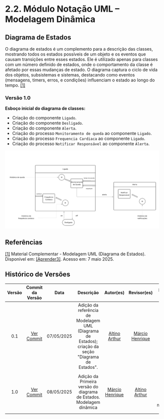 # 2.2. Módulo Notação UML – Modelagem Dinâmica

## Diagrama de Estados 

O diagrama de estados é um complemento para a descrição das classes, mostrando todos os estados possíveis de um objeto e os eventos que causam transições entre esses estados. Ele é utilizado apenas para classes com um número definido de estados, onde o comportamento da classe é afetado por essas mudanças de estado. O diagrama captura o ciclo de vida dos objetos, subsistemas e sistemas, destacando como eventos (mensagens, timers, erros, e condições) influenciam o estado ao longo do tempo. [[1]](#ref1)

### Versão 1.0

**Esboço inicial do diagrama de classes:**

- Criação do componente `Ligado`.
- Criação do componente `Desligado`.
- Criação do componente `Alerta`.
- Criação do  processo `Monitoramento de queda` ao componente `Ligado`.
- Criação do  processo `Frequencia Cardiaca` ao componente `Ligado`.
- Criação do  processo `Notificar Responsável` ao componente `Alerta`.



![diagrmaEstados](../assets/diagramaEstados.png)




## Referências 

<a id="ref1"></a>
[[1]](#diagrama-de-estados) Material Complementar - Modelagem UML (Diagrama de Estados). Disponível em: [[Aprender3]](https://aprender3.unb.br/pluginfile.php/3075176/mod_page/content/1/Material%20Complementar%20T%C3%B3pico%202%20-%20DSW%20-%20Modelagem%20A.zip). Acesso em: 7 maio 2025.

## Histórico de Versões

| Versão | Commit da Versão | Data       | Descrição                                                                                      | Autor(es)                                                   | Revisor(es)                                  | Descrição da Revisão                  | Commit da Revisão        |
|:------:|:----------------:|:----------:|:---------------------------------------------------:|:-----------------------------------------------------------:|:--------------------------------------------:|:-------------------------------:|:-------------------------------:|
| 0.1    | [Ver Commit](https://github.com/UnBArqDsw2025-1-Turma01/2025.1-T01-_G1_Embarcado_Entrega_02/commit/26a515f9c28e2fb2caa1e103277ba663bc7444e6) | 07/05/2025 | Adição da referência de Modelagem UML (Diagrama de Estados); criação da seção "Diagrama de Estados".                 | [Altino Arthur](https://github.com/arthurrochamoreira)       | [Márcio Henrique](https://github.com/DeM4rcio)               | Nenhuma alteração necessária  | [Ver Commit]()               |
| 1.0    | [Ver Commit](https://github.com/UnBArqDsw2025-1-Turma01/2025.1-T01-_G1_Embarcado_Entrega_02/commit/54aad41f1b28ddd4673e4555e9f555df81279103) | 08/05/2025 | Adição da Primeira versão do diagrama de Estados. Modelagem dinâmica                 | [Márcio Henrique](https://github.com/DeM4rcio)       | [Altino Arthur](https://github.com/arthurrochamoreira)               | Ajustar o escopo do diagrama excluindo o componente de monitoramento cardíaco | [Ver Commit]([https://github.com/](https://github.com/UnBArqDsw2025-1-Turma01/2025.1-T01-_G1_Embarcado_Entrega_02/commit/68c15ca0ef9b336bb0769d566e9da675b8b9b786)              |

<!-- Copie a descomente linha abaixo para adicionar novas versões -->

<!-- |        |                  |            |                                                     |                                                           |                                              |                                 |                                 | -->
